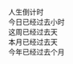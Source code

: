 <script src="//lifetime-countdown.js.org/jquery-3.6.0.min.js"></script>
<script src="//lifetime-countdown.js.org/layer.js"></script>
<script src="//lifetime-countdown.js.org/timeinfo.js"></script>
<link rel="stylesheet" type="text/css" href="//lifetime-countdown.js.org/style.css">
 <!-- 时间倒计时代码 -->
    <div class="sidebar-box classListBox">
    <div class="aside aside-count">
        <div class="p-3">人生倒计时
        </div>
        <div class="content">
            <div class="item" id="dayProgress">
                <div class="title">今日已经过去<span></span>小时</div>
                <div class="progress">
                    <div class="progress-bar">
                        <div class="progress-inner progress-inner-1"></div>
                    </div>
                    <div class="progress-percentage"></div>
                </div>
            </div>
            <div class="item" id="weekProgress">
                <div class="title">这周已经过去<span></span>天</div>
                <div class="progress">
                    <div class="progress-bar">
                        <div class="progress-inner progress-inner-2"></div>
                    </div>
                    <div class="progress-percentage"></div>
                </div>
            </div>
            <div class="item" id="monthProgress">
                <div class="title">本月已经过去<span></span>天</div>
                <div class="progress">
                    <div class="progress-bar">
                        <div class="progress-inner progress-inner-3"></div>
                    </div>
                    <div class="progress-percentage"></div>
                </div>
            </div>
            <div class="item" id="yearProgress">
                <div class="title">今年已经过去<span></span>个月</div>
                <div class="progress">
                    <div class="progress-bar">
                        <div class="progress-inner progress-inner-4"></div>
                    </div>
                    <div class="progress-percentage"></div>
                </div>
            </div>
        </div>
    </div>
</div>
